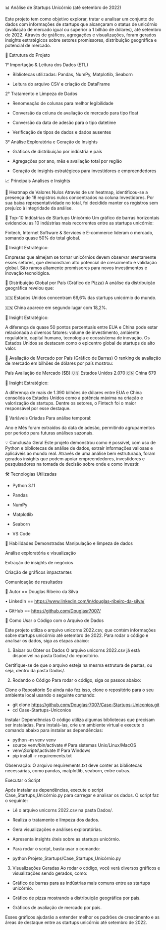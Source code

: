 📊 Análise de Startups Unicórnio (até setembro de 2022)

Este projeto tem como objetivo explorar, tratar e analisar um conjunto de dados com informações de startups que alcançaram o status de unicórnio (avaliação de mercado igual ou superior a 1 bilhão de dólares), até setembro de 2022. Através de gráficos, agregações e visualizações, foram gerados insights estratégicos sobre setores promissores, distribuição geográfica e potencial de mercado.

📁 Estrutura do Projeto

1° Importação & Leitura dos Dados (ETL)

- Bibliotecas utilizadas: Pandas, NumPy, Matplotlib, Seaborn

- Leitura do arquivo CSV e criação do DataFrame

2° Tratamento e Limpeza de Dados

- Renomeação de colunas para melhor legibilidade

- Conversão da coluna de avaliação de mercado para tipo float

- Conversão da data de adesão para o tipo datetime

- Verificação de tipos de dados e dados ausentes

3° Análise Exploratória e Geração de Insights

- Gráficos de distribuição por indústria e país

- Agregações por ano, mês e avaliação total por região

- Geração de insights estratégicos para investidores e empreendedores


📈 Principais Análises e Insights


🔹 Heatmap de Valores Nulos
Através de um heatmap, identificou-se a presença de 18 registros nulos concentrados na coluna Investidores. Por sua baixa representatividade no total, foi decidido manter os registros sem prejuízo à integridade da análise.

🔹 Top-10 Indústrias de Startups Unicórnio
Um gráfico de barras horizontais evidenciou as 10 indústrias mais recorrentes entre as startups unicórnio:

Fintech, Internet Software & Services e E-commerce lideram o mercado, somando quase 50% do total global.

📌 Insight Estratégico:

Empresas que almejam se tornar unicórnios devem observar atentamente esses setores, que demonstram alto potencial de crescimento e validação global. São ramos altamente promissores para novos investimentos e inovação tecnológica.

🔹 Distribuição Global por País (Gráfico de Pizza)
A análise da distribuição geográfica revelou que:

🇺🇸 Estados Unidos concentram 66,6% das startups unicórnio do mundo.

🇨🇳 China aparece em segundo lugar com 18,2%.

📌 Insight Estratégico:

A diferença de quase 50 pontos percentuais entre EUA e China pode estar relacionada a diversos fatores: volume de investimento, ambiente regulatório, capital humano, tecnologia e ecossistema de inovação. Os Estados Unidos se destacam como o epicentro global de startups de alto valor.

🔹 Avaliação de Mercado por País (Gráfico de Barras)
O ranking de avaliação de mercado em bilhões de dólares por país mostrou:

País	               Avaliação de Mercado ($B)
🇺🇸 Estados Unidos           	2.070
🇨🇳 China                     	 679

📌 Insight Estratégico:

A diferença de mais de 1.390 bilhões de dólares entre EUA e China consolida os Estados Unidos como a potência máxima na criação e valorização de startups. Dentre os setores, o Fintech foi o maior responsável por esse destaque.

📅 Variáveis Criadas
Para análise temporal:

Ano e Mês foram extraídos da data de adesão, permitindo agrupamentos por período para futuras análises sazonais.

💡 Conclusão Geral
Este projeto demonstrou como é possível, com uso de Python e bibliotecas de análise de dados, extrair informações valiosas e aplicáveis ao mundo real. Através de uma análise bem estruturada, foram gerados insights que podem apoiar empreendedores, investidores e pesquisadores na tomada de decisão sobre onde e como investir.

🛠️ Tecnologias Utilizadas
- Python 3.11

- Pandas

- NumPy

- Matplotlib

- Seaborn

- VS Code

🧠 Habilidades Demonstradas
Manipulação e limpeza de dados

Análise exploratória e visualização

Extração de insights de negócios

Criação de gráficos impactantes

Comunicação de resultados

📌 Autor == Douglas Ribeiro da Silva 

• LinkedIn == https://www.linkedin.com/in/douglas-ribeiro-da-silva/

• GitHub == https://github.com/Douglasr7007/


📝 Como Usar o Código com o Arquivo de Dados

Este projeto utiliza o arquivo unicorns 2022.csv, que contém informações sobre startups unicórnio até setembro de 2022. Para rodar o código e analisar os dados, siga as etapas abaixo:

1. Baixar ou Obter os Dados
O arquivo unicorns 2022.csv já está disponível na pasta Dados/ do repositório.

Certifique-se de que o arquivo esteja na mesma estrutura de pastas, ou seja, dentro da pasta Dados/.

2. Rodando o Código
Para rodar o código, siga os passos abaixo:

Clone o Repositório
Se ainda não fez isso, clone o repositório para o seu ambiente local usando o seguinte comando:

- git clone https://github.com/Douglasr7007/Case-Startups-Uniconios.git
- cd Case-Startups-Uniconios

Instalar Dependências
O código utiliza algumas bibliotecas que precisam ser instaladas. Para instalá-las, crie um ambiente virtual e execute o comando abaixo para instalar as dependências:

- python -m venv venv
- source venv/bin/activate  # Para sistemas Unix/Linux/MacOS
- venv\Scripts\activate     # Para Windows
- pip install -r requirements.txt

Observação: O arquivo requirements.txt deve conter as bibliotecas necessárias, como pandas, matplotlib, seaborn, entre outras.

Executar o Script

Após instalar as dependências, execute o script Case_Startups_Unicórnio.py para carregar e analisar os dados. O script faz o seguinte:

- Lê o arquivo unicorns 2022.csv na pasta Dados/.

- Realiza o tratamento e limpeza dos dados.

- Gera visualizações e análises exploratórias.

- Apresenta insights úteis sobre as startups unicórnio.

- Para rodar o script, basta usar o comando:

- python Projeto_Startups/Case_Startups_Unicórnio.py

3. Visualizações Geradas
Ao rodar o código, você verá diversos gráficos e visualizações sendo gerados, como:

- Gráfico de barras para as indústrias mais comuns entre as startups unicórnio.

- Gráfico de pizza mostrando a distribuição geográfica por país.

- Gráficos de avaliação de mercado por país.

Esses gráficos ajudarão a entender melhor os padrões de crescimento e as áreas de destaque entre as startups unicórnio até setembro de 2022.
